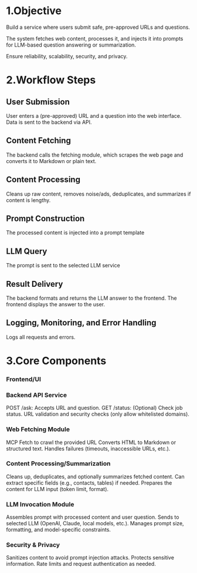 # 1.Objective

Build a service where users submit safe, pre-approved URLs and questions.

The system fetches web content, processes it, and injects it into prompts for LLM-based question answering or summarization.

Ensure reliability, scalability, security, and privacy.

# 2.Workflow Steps

## User Submission

User enters a (pre-approved) URL and a question into the web interface.
Data is sent to the backend via API.

## Content Fetching

The backend calls the fetching module, which scrapes the web page and converts it to Markdown or plain text.

## Content Processing

Cleans up raw content, removes noise/ads, deduplicates, and summarizes if content is lengthy.

## Prompt Construction

The processed content is injected into a prompt template

## LLM Query

The prompt is sent to the selected LLM service

## Result Delivery

The backend formats and returns the LLM answer to the frontend.
The frontend displays the answer to the user.

## Logging, Monitoring, and Error Handling

Logs all requests and errors.




# 3.Core Components

### Frontend/UI

### Backend API Service

POST /ask: Accepts URL and question.
GET /status: (Optional) Check job status.
URL validation and security checks (only allow whitelisted domains).

### Web Fetching Module

MCP Fetch to crawl the provided URL
Converts HTML to Markdown or structured text.
Handles failures (timeouts, inaccessible URLs, etc.).

### Content Processing/Summarization

Cleans up, deduplicates, and optionally summarizes fetched content.
Can extract specific fields (e.g., contacts, tables) if needed.
Prepares the content for LLM input (token limit, format).

### LLM Invocation Module

Assembles prompt with processed content and user question.
Sends to selected LLM (OpenAI, Claude, local models, etc.).
Manages prompt size, formatting, and model-specific constraints.

### Security & Privacy

Sanitizes content to avoid prompt injection attacks.
Protects sensitive information.
Rate limits and request authentication as needed.

